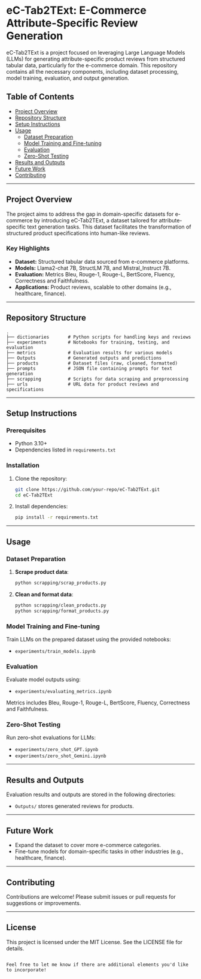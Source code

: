 # eC-Tab2TExt: E-Commerce Attribute-Specific Review Generation

eC-Tab2TExt is a project focused on leveraging Large Language Models (LLMs) for generating attribute-specific product reviews from structured tabular data, particularly for the e-commerce domain. This repository contains all the necessary components, including dataset processing, model training, evaluation, and output generation.

## Table of Contents

- [Project Overview](#project-overview)
- [Repository Structure](#repository-structure)
- [Setup Instructions](#setup-instructions)
- [Usage](#usage)
  - [Dataset Preparation](#dataset-preparation)
  - [Model Training and Fine-tuning](#model-training-and-fine-tuning)
  - [Evaluation](#evaluation)
  - [Zero-Shot Testing](#zero-shot-testing)
- [Results and Outputs](#results-and-outputs)
- [Future Work](#future-work)
- [Contributing](#contributing)

---

## Project Overview

The project aims to address the gap in domain-specific datasets for e-commerce by introducing eC-Tab2TExt, a dataset tailored for attribute-specific text generation tasks. This dataset facilitates the transformation of structured product specifications into human-like reviews.

### Key Highlights

- **Dataset:** Structured tabular data sourced from e-commerce platforms.
- **Models:** Llama2-chat 7B, StructLM 7B, and Mistral_Instruct 7B.
- **Evaluation:** Metrics Bleu, Rouge-1, Rouge-L, BertScore, Fluency, Correctness and Faithfulness.
- **Applications:** Product reviews, scalable to other domains (e.g., healthcare, finance).

---

## Repository Structure

```
.
├── dictionaries       # Python scripts for handling keys and reviews
├── experiments        # Notebooks for training, testing, and evaluation
├── metrics            # Evaluation results for various models
├── Outputs            # Generated outputs and predictions
├── products           # Dataset files (raw, cleaned, formatted)
├── prompts            # JSON file containing prompts for text generation
├── scrapping          # Scripts for data scraping and preprocessing
├── urls               # URL data for product reviews and specifications
```

---

## Setup Instructions

### Prerequisites

- Python 3.10+
- Dependencies listed in `requirements.txt`

### Installation

1. Clone the repository:
   ```bash
   git clone https://github.com/your-repo/eC-Tab2TExt.git
   cd eC-Tab2TExt
   ```
2. Install dependencies:
   ```bash
   pip install -r requirements.txt
   ```

---

## Usage

### Dataset Preparation

1. **Scrape product data**:
   ```bash
   python scrapping/scrap_products.py
   ```
2. **Clean and format data**:
   ```bash
   python scrapping/clean_products.py
   python scrapping/format_products.py
   ```

### Model Training and Fine-tuning

Train LLMs on the prepared dataset using the provided notebooks:
- `experiments/train_models.ipynb`

### Evaluation

Evaluate model outputs using:
- `experiments/evaluating_metrics.ipynb`

Metrics includes Bleu, Rouge-1, Rouge-L, BertScore, Fluency, Correctness and Faithfulness.

### Zero-Shot Testing

Run zero-shot evaluations for LLMs:
- `experiments/zero_shot_GPT.ipynb`
- `experiments/zero_shot_Gemini.ipynb`

---

## Results and Outputs

Evaluation results and outputs are stored in the following directories:
- `Outputs/` stores generated reviews for products.


---

## Future Work

- Expand the dataset to cover more e-commerce categories.
- Fine-tune models for domain-specific tasks in other industries (e.g., healthcare, finance).

---

## Contributing

Contributions are welcome! Please submit issues or pull requests for suggestions or improvements.

---

## License

This project is licensed under the MIT License. See the LICENSE file for details.
```

Feel free to let me know if there are additional elements you'd like to incorporate!
